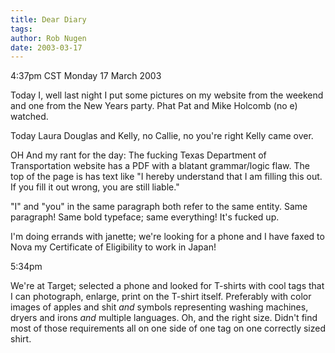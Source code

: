 ```yaml
---
title: Dear Diary
tags: 
author: Rob Nugen
date: 2003-03-17
---
```


<p class=date>4:37pm CST Monday 17 March 2003</p>

<p>Today I, well last night I put some pictures on my website from the
weekend and one from the New Years party.  Phat Pat and Mike Holcomb
(no e) watched.</p>

<p>Today Laura Douglas and Kelly, no Callie, no you're right Kelly
came over.</p>

<p>OH And my rant for the day:  The fucking Texas Department of
Transportation website has a PDF with a blatant grammar/logic flaw.
The top of the page is has text like "I hereby understand that I am
filling this out.  If you fill it out wrong, you are still liable."</p>

<p>"I" and "you" in the same paragraph both refer to the same entity.
Same paragraph!  Same bold typeface; same everything!  It's fucked
up.</p>

<p>I'm doing errands with janette; we're looking for a phone and I
have faxed to Nova my Certificate of Eligibility to work in Japan!</p>

<p class=date>5:34pm</p>

<p>We're at Target; selected a phone and looked for T-shirts with cool
tags that I can photograph, enlarge, print on the T-shirt itself.
Preferably with color images of apples and shit <em>and</em> symbols
representing washing machines, dryers and irons <em>and</em> multiple
languages.  Oh, and the right size.  Didn't find most of those
requirements all on one side of one tag on one correctly sized
shirt.</p>
